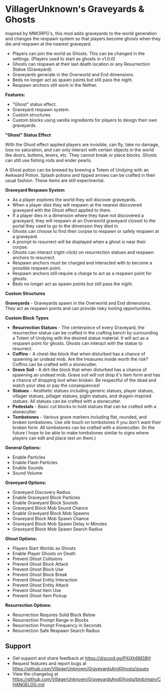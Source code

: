# VillagerUnknown's Graveyards & Ghosts

Inspired by MMORPG's, this mod adds graveyards to the world generation and changes the respawn system so that players become ghosts when they die and respawn at the nearest graveyard.

* Players can join the world as Ghosts. This can be changed in the settings. (Players used to start as ghosts in v1.0.0)
* Ghosts can respawn at their last death location or any Resurrection Statue (Graveyard).
* Graveyards generate in the Overworld and End dimensions.
* Beds no longer act as spawn points but still pass the night.
* Respawn anchors still work in the Nether.

**Features:**

* "Ghost" status effect.
* Graveyard respawn system.
* Custom structures.
* Custom blocks using vanilla ingredients for players to design their own graveyards.

**"Ghost" Status Effect**

With the Ghost effect applied players are invisible, can fly, take no damage, lose no saturation, and can only interact with certain objects in the world like doors, buttons, levers, etc. They cannot break or place blocks. Ghosts can still use fishing rods and ender pearls.

A Ghost potion can be brewed by brewing a Totem of Undying with an Awkward Potion. Splash potions and tipped arrows can be crafted in their usual fashion. These items are still experimental.

**Graveyard Respawn System**

* As a player explores the world they will discover graveyards.
* When a player dies they will respawn at the nearest discovered graveyard with the Ghost effect applied to them.
* If a player dies in a dimension where they have not discovered a graveyard, they will respawn at an Overworld graveyard closest to the portal they used to go to the dimension they died in.
* Ghosts can choose to find their corpse to respawn or safely respawn at a graveyard.
* A prompt to resurrect will be displayed when a ghost is near their corpse.
* Ghosts can interact (right-click) on resurrection statues and respawn anchors to resurrect.
* Respawn anchors must be charged and interacted with to become a possible respawn point.
* Respawn anchors still require a charge to act as a respawn point for ghosts.
* Beds no longer act as spawn points but still pass the night.

**Custom Structures**

**Graveyards** - Graveyards spawn in the Overworld and End dimensions. They act as respawn points and can provide risky looting opportunities.

**Custom Block Types**

* **Resurrection Statues** - The centerpiece of every Graveyard, the resurrection statue can be crafted in the crafting bench by surrounding a Totem of Undying with the desired statue material. It will act as a respawn point for ghosts. Ghosts can interact with the statue to resurrect.
* **Coffins** - A chest-like block that when disturbed has a chance of spawning an undead mob. Are the treasures inside worth the risk? Coffins can be crafted with a stonecutter.
* **Grave Soil** - A dirt-like block that when disturbed has a chance of spawning an undead mob. Grave soil will not drop it's item form and has a chance of dropping loot when broken. Be respectful of the dead and watch your step or pay the consequences!
* **Statues** - Aesthetic statues including generic statues, player statues, villager statues, pillager statues, piglin statues, and dragon-inspired statues. All statues can be crafted with a stonecutter.
* **Pedestals** - Basic cut blocks to hold statues that can be crafted with a stonecutter.
* **Tombstones** - Various grave markers including flat, rounded, and broken tombstones. Use silk touch on tombstones if you don't want their broken form. All tombstones can be crafted with a stonecutter. (In the future I hope to be able to make tombstones similar to signs where players can edit and place text on them.)

**General Options:**

* Enable Particles
* Enable Flash Particles
* Enable Sounds
* Sound Volume

**Graveyard Options:**

* Graveyard Discovery Radius
* Enable Graveyard Block Particles
* Enable Graveyard Block Sounds
* Graveyard Block Mob Sound Chance
* Enable Graveyard Block Mob Spawns
* Graveyard Block Mob Spawn Chance
* Graveyard Block Mob Spawn Delay in Minutes
* Graveyard Block Mob Spawn Search Radius

**Ghost Options:**

* Players Start Worlds as Ghosts
* Enable Player Ghosts on Death
* Prevent Ghost Collisions
* Prevent Ghost Block Attack
* Prevent Ghost Block Use
* Prevent Ghost Block Break
* Prevent Ghost Entity Interaction
* Prevent Ghost Entity Attack
* Prevent Ghost Item Use
* Prevent Ghost Item Pickup

**Resurrection Options:**

* Resurrection Requires Solid Block Below
* Resurrection Prompt Range in Blocks
* Resurrection Prompt Frequency in Seconds
* Resurrection Safe Respawn Search Radius

## Support

* Get support and share feedback at https://discord.gg/PXjXh6M38H
* Request features and report bugs at https://github.com/VillagerUnknown/GraveyardsAndGhosts/issues
* View the changelog at https://github.com/VillagerUnknown/GraveyardsAndGhosts/blob/main/CHANGELOG.md